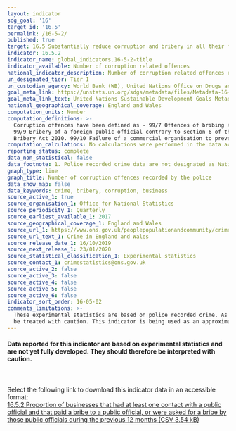 ```yaml
---
layout: indicator
sdg_goal: '16'
target_id: '16.5'
permalink: /16-5-2/
published: true
target: 16.5 Substantially reduce corruption and bribery in all their forms
indicator: 16.5.2
indicator_name: global_indicators.16-5-2-title
indicator_available: Number of corruption related offences
national_indicator_description: Number of corruption related offences recorded by the police. 
un_designated_tier: Tier I
un_custodian_agency: World Bank (WB), United Nations Office on Drugs and Crime (UNODC)
goal_meta_link: https://unstats.un.org/sdgs/metadata/files/Metadata-16-05-02.pdf
goal_meta_link_text: United Nations Sustainable Development Goals Metadata (PDF 378 KB)
national_geographical_coverage: England and Wales
computation_units: Number
computation_definitions: >-
  Corruption offences have been defined as - 99/7 Offences of bribing another person contrary to section 1 of the Bribery Act 2010. 99/8 Offences relating to being bribed contrary to section 2 of the Bribery Act 2010.
  99/9 Bribery of a foreign public official contrary to section 6 of the
  Bribery Act 2010. 99/10 Failure of a commercial organisation to prevent bribery contrary to section 7 of the Bribery Act 2010. 99/12 Misconduct in a public office.
computation_calculations: No calculations were performed in the data acquisition of this indicator.
reporting_status: complete
data_non_statistical: false
data_footnote: 1. Police recorded crime data are not designated as National Statistics. 2. Due to small numbers, any differences should be interpreted with caution. 
graph_type: line
graph_title: Number of corruption offences recorded by the police
data_show_map: false
data_keywords: crime, bribery, corruption, business
source_active_1: true
source_organisation_1: Office for National Statistics
source_periodicity_1: Quarterly
source_earliest_available_1: 2017
source_geographical_coverage_1: England and Wales
source_url_1: https://www.ons.gov.uk/peoplepopulationandcommunity/crimeandjustice/datasets/crimeinenglandandwalesotherrelatedtables
source_url_text_1: Crime in England and Wales
source_release_date_1: 16/10/2019
source_next_release_1: 23/01/2020
source_statistical_classification_1: Experimental statistics
source_contact_1: crimestatistics@ons.gov.uk
source_active_2: false
source_active_3: false
source_active_4: false
source_active_5: false
source_active_6: false
indicator_sort_order: 16-05-02
comments_limitations: >-
  These experimental statistics are based on police recorded crime. As with other types of crime, it is recognised that the recorded crime series will not provide a good measure of the full extent of criminality as not all offences come to the attention of the police. Therefore data should
  be treated with caution. This indicator is being used as an approximation of the UN SDG Indicator. Where possible, we will work to identify or develop UK data to meet the global indicator specification. This indicator has been identified in collaboration with topic experts.
---
```

#### Data reported for this indicator are based on experimental statistics and are not yet fully developed. They should therefore be interpreted with caution.
<br><br>Select the following link to download this indicator data in an accessible format:<br>[16.5.2 Proportion of businesses that had at least one contact with a public official and that paid a bribe to a public official, or were asked for a bribe by those public officials during the previous 12 months (CSV 3.54 kB)](https://sustainabledevelopment-uk.github.io/sdg-data/data/16-5-2.csv)
